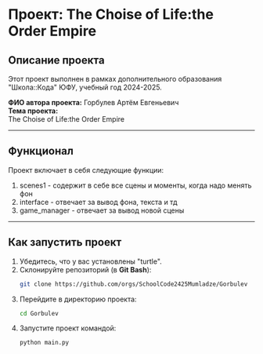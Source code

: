 # Проект:  The Choise of Life:the Order Empire

## Описание проекта
Этот проект выполнен в рамках дополнительного образования "Школа::Кода" ЮФУ, учебный год 2024-2025.

**ФИО автора проекта:** Горбулев Артём Евгеньевич  
**Тема проекта:**  
The Choise of Life:the Order Empire

---

## Функционал
Проект включает в себя следующие функции:
1. scenes1 - содержит в себе все сцены и моменты, когда надо менять фон
2. interface - отвечает за вывод фона, текста и тд
3. game_manager - отвечает за вывод новой сцены 

---

## Как запустить проект
1. Убедитесь, что у вас установлены "turtle".
2. Склонируйте репозиторий (в **Git Bash**):
   ```bash
   git clone https://github.com/orgs/SchoolCode2425Mumladze/Gorbulev
   ```
3. Перейдите в директорию проекта:
   ```bash
   cd Gorbulev
   ```
4. Запустите проект командой:
   ```bash
   python main.py 
   ```